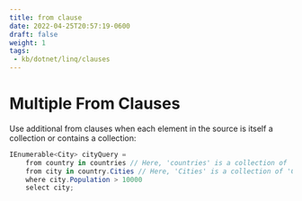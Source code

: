 ```yaml
---
title: from clause
date: 2022-04-25T20:57:19-0600
draft: false
weight: 1
tags:
 - kb/dotnet/linq/clauses
---
```


# Multiple From Clauses
Use additional from clauses when each element in the source is itself a collection or contains a collection:

```cs
IEnumerable<City> cityQuery =
    from country in countries // Here, 'countries' is a collection of 'Country' objects.
    from city in country.Cities // Here, 'Cities' is a collection of 'City' objects.
    where city.Population > 10000
    select city;
```